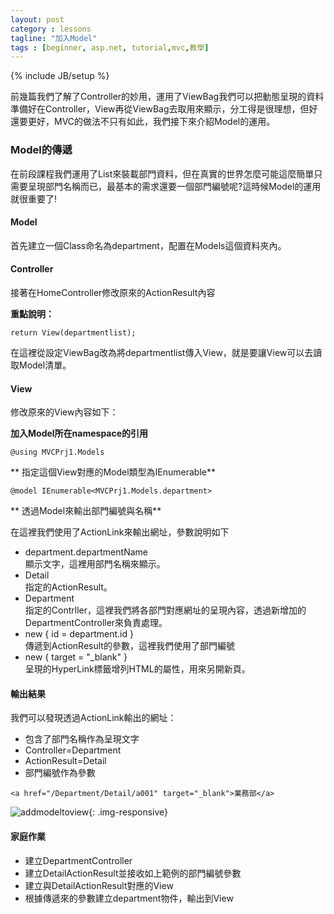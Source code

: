 ```yaml
---
layout: post
category : lessons
tagline: "加入Model"
tags : [beginner, asp.net, tutorial,mvc,教學]
---
```


{% include JB/setup %}

前幾篇我們了解了Controller的妙用，運用了ViewBag我們可以把動態呈現的資料準備好在Controller，View再從ViewBag去取用來顯示，分工得是很理想，但好還要更好，MVC的做法不只有如此，我們接下來介紹Model的運用。

### Model的傳遞

在前段課程我們運用了List<String>來裝載部門資料，但在真實的世界怎麼可能這麼簡單只需要呈現部門名稱而已，最基本的需求還要一個部門編號呢?這時候Model的運用就很重要了!

#### Model
首先建立一個Class命名為department，配置在Models這個資料夾內。
<script src="https://gist.github.com/hahalin/da8f59e28c3e3f02f76b.js"></script>

#### Controller
接著在HomeController修改原來的ActionResult內容
<script src="https://gist.github.com/hahalin/3fb5abdf9031e81233a8.js"></script>

**重點說明：**  

    return View(departmentlist);

在這裡從設定ViewBag改為將departmentlist傳入View，就是要讓View可以去讀取Model清單。

#### View
修改原來的View內容如下：

**加入Model所在namespace的引用**  
    
    @using MVCPrj1.Models

** 指定這個View對應的Model類型為IEnumerable**  
    
    @model IEnumerable<MVCPrj1.Models.department>

** 透過Model來輸出部門編號與名稱**  
    
<script src="https://gist.github.com/hahalin/cc4becc57aeab983cecb.js"></script>

在這裡我們使用了ActionLink來輸出網址，參數說明如下

<ul>
    <li>department.departmentName</li>    
    顯示文字，這裡用部門名稱來顯示。
    <li>Detail</li>
    指定的ActionResult。
    <li>Department</li>
    指定的Contrller，這裡我們將各部門對應網址的呈現內容，透過新增加的DepartmentController來負責處理。
    <li>new { id = department.id }</li>  
    傳遞到ActionResult的參數，這裡我們使用了部門編號
    <li>new { target = "_blank" }</li>  
    呈現的HyperLink標籤增列HTML的屬性，用來另開新頁。
</ul>

#### 輸出結果

我們可以發現透過ActionLink輸出的網址：
<ul>
    <li>包含了部門名稱作為呈現文字</li>
    <li>Controller=Department</li>
    <li>ActionResult=Detail</li>
    <li>部門編號作為參數</li>
</ul>
    
    <a href="/Department/Detail/a001" target="_blank">業務部</a>

![addmodeltoview]({{BASE_PATH}}/assets/img/mvc03/1.png){: .img-responsive}

#### 家庭作業

<ul>
    <li>建立DepartmentController</li>
    <li>建立DetailActionResult並接收如上範例的部門編號參數</li>
    <li>建立與DetailActionResult對應的View</li>
    <li>根據傳遞來的參數建立department物件，輸出到View</li>
</ul>